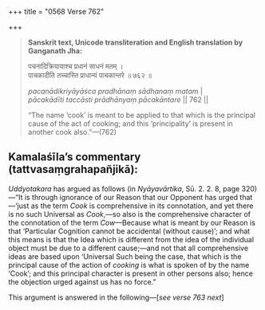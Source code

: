 +++
title = "0568 Verse 762"

+++
> **Sanskrit text, Unicode transliteration and English translation by Ganganath Jha:** 
>
> पचनादिक्रियायाश्च प्रधानं साधनं मतम् ।  
> पाचकादीति तच्चास्ति प्राधान्यं पाचकान्तरे ॥ ७६२ ॥ 
>
> *pacanādikriyāyāśca pradhānaṃ sādhanaṃ matam* \|  
> *pācakādīti taccāsti prādhānyaṃ pācakāntare* \|\| 762 \|\| 
>
> “The name ‘cook’ is meant to be applied to that which is the principal cause of the act of cooking; and this ‘principality’ is present in another cook also.”—(762)



## Kamalaśīla’s commentary (tattvasaṃgrahapañjikā):

*Uddyotakara* has argued as follows (in *Nyāyavārtika*, Sū. 2. 2. 8, page 320)—“It is through ignorance of our Reason that our Opponent has urged that—‘just as the term *Cook* is comprehensive in its connotation, and yet there is no such Universal as *Cook*,—so also is the comprehensive character of the connotation of the term *Cow*—Because what is meant by our Reason is that ‘Particular Cognition cannot be accidental (without cause)’; and what this means is that the Idea which is different from the idea of the individual object must be due to a different cause;—and not that all comprehensive ideas are based upon ‘Universal Such being the case, that which is the principal cause of the action of *cooking* is what is spoken of by the name ‘Cook’; and this principal character is present in other persons also; hence the objection urged against us has no force.”

This argument is answered in the following—[*see verse 763 next*]


